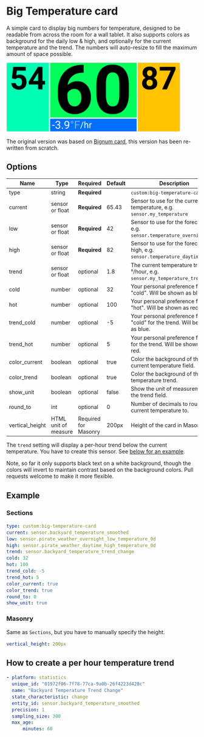 # Big Temperature card

A simple card to display big numbers for temperature, designed to be readable from across the room for a wall tablet. It
also supports colors as background for the daily low & high, and optionally for the current temperature and the trend.
The numbers will auto-resize to fill the maximum amount of space possible.

<img src="example.png" height="182">

The original version was based on [Bignum card](https://github.com/custom-cards/bignumber-card/), this version has been
re-written from scratch.

## Options

| Name            | Type                 | Required                 | Default | Description                                                                 |
| --------------- | -------------------- | ------------------------ | ------- | --------------------------------------------------------------------------- |
| type            | string               | **Required**             |         | `custom:big-temperature-card`                                               |
| current         | sensor or float      | **Required**             | 65.43   | Sensor to use for the current temperature, e.g. `sensor.my_temperature`     |
| low             | sensor or float      | **Required**             | 42      | Sensor to use for the forecast low, e.g. `sensor.temperature_overnight_low` |
| high            | sensor or float      | **Required**             | 82      | Sensor to use for the forecast high, e.g. `sensor.temperature_daytime_high` |
| trend           | sensor or float      | optional                 | 1.8     | The current temperature trend in °/hour, e.g. `sensor.my_temperature_trend` |
| cold            | number               | optional                 | 32      | Your personal preference for "cold". Will be shown as blue.                 |
| hot             | number               | optional                 | 100     | Your personal preference for "hot". Will be shown as red.                   |
| trend_cold      | number               | optional                 | -5      | Your personal preference for "cold" for the trend. Will be shown as blue.   |
| trend_hot       | number               | optional                 | 5       | Your personal preference for "hot" for the trend. Will be shown as red.     |
| color_current   | boolean              | optional                 | true    | Color the background of the current temperature field.                      |
| color_trend     | boolean              | optional                 | true    | Color the background of the temperature trend.                              |
| show_unit       | boolean              | optional                 | false   | Show the unit of measurement in the trend field.                            |
| round_to        | int                  | optional                 | 0       | Number of decimals to round the current temperature to.                     |
| vertical_height | HTML unit of measure | Required<br/>for Masonry | 200px   | Height of the card in Masonry.                                              |

The `trend` setting will display a per-hour trend below the current temperature. You have to create this sensor. See
[below for an example](#how-to-create-a-per-hour-temperature-trend).

Note, so far it only supports black text on a white background, though the colors will invert to maintain contrast based
on the background colors. Pull requests welcome to make it more flexible.

## Example

### Sections

```yaml
type: custom:big-temperature-card
current: sensor.backyard_temperature_smoothed
low: sensor.pirate_weather_overnight_low_temperature_0d
high: sensor.pirate_weather_daytime_high_temperature_0d
trend: sensor.backyard_temperature_trend_change
cold: 32
hot: 100
trend_cold: -5
trend_hot: 5
color_current: true
color_trend: true
round_to: 0
show_unit: true
```

### Masonry

Same as `Sections`, but you have to manually specify the height.

```yaml
vertical_height: 200px
```

## How to create a per hour temperature trend

```yaml
- platform: statistics
  unique_id: "01972f06-7f78-77ca-9a0b-26f4223d428c"
  name: "Backyard Temperature Trend Change"
  state_characteristic: change
  entity_id: sensor.backyard_temperature_smoothed
  precision: 1
  sampling_size: 300
  max_age:
      minutes: 60
```
